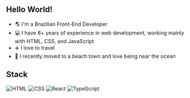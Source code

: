 ## Hello World!
- 🌎 I'm a Brazilian Front-End Developer
- 💻 I have 8+ years of experience in web development, working mainly with HTML, CSS, and JavaScript
- ✈️ I love to travel
- 🌊 I recently moved to a beach town and love being near the ocean

## Stack
![HTML](https://img.shields.io/badge/-HTML-E54C21?logo=html5&logoColor=white&style=flat)
![CSS](https://img.shields.io/badge/-CSS-264de4?logo=css3&logoColor=white&style=flat)
![React](https://img.shields.io/badge/-React-00ccff?logo=react&logoColor=white&style=flat)
![TypeScript](https://img.shields.io/badge/-TypeScript-3178C6?logo=typescript&logoColor=white&style=flat)
